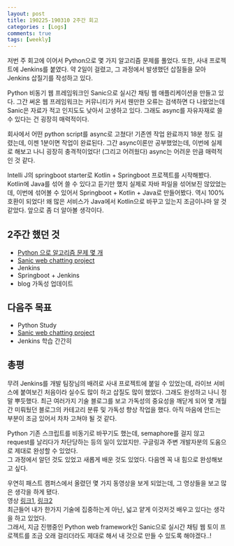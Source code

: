 ```yaml
---
layout: post
title: 190225-190310 2주간 회고
categories : [Logs]
comments: true
tags: [weekly]
---
```


저번 주 회고에 이어서 Python으로 몇 가지 알고리즘 문제를 풀었다.
또한, 사내 프로젝트에 Jenkins를 붙였다.
약 2일이 걸렸고, 그 과정에서 발생했던 삽질들을 모아 Jenkins 삽질기를 작성하고 있다.

Python 비동기 웹 프레임워크인 Sanic으로 실시간 채팅 웹 애플리케이션을 만들고 있다.
그간 써온 웹 프레임워크는 커뮤니티가 커서 웬만한 오류는 검색하면 다 나왔었는데
Sanic은 자료가 적고 인지도도 낮아서 고생하고 있다.
그래도 async를 자유자재로 쓸 수 있다는 건 굉장히 매력적이다.

회사에서 어떤 python script를 async로 고쳤다! 기존엔 작업 완료까지 18분 정도 걸렸는데, 이젠 1분이면 작업이 완료된다.
그간 async이론만 공부했었는데, 이번에 실제로 해보고 나니 굉장히 충격적이었다!
(그리고 어려웠다)
async는 어려운 만큼 매력적인 것 같다.

Intelli J의 springboot starter로 Kotlin + Springboot 프로젝트를 시작해봤다.
Kotlin에 Java를 섞어 쓸 수 있다고 듣기만 했지 실제로 자바 파일을 섞어보진 않았었는데,
이번에 섞어볼 수 있어서 Springboot + Kotlin + Java로 만들어봤다.
역시 100% 호환이 되었다! 왜 많은 서비스가 Java에서 Kotlin으로 바꾸고 있는지 조금이나마 알 것 같았다.
앞으로 좀 더 알아볼 생각이다.

## 2주간 했던 것
* [Python 으로 알고리즘 문제 몇 개](https://github.com/sehajyang/TIL/tree/master/Algorithm)
* [Sanic web chatting project](https://github.com/sehajyang/sanic-toy-project)
* Jenkins
* Springboot + Jenkins
* blog 가독성 업데이트

## 다음주 목표
* Python Study
* [Sanic web chatting project](https://github.com/sehajyang/sanic-toy-project)
* Jenkins 학습 간간히

## 총평
무려 Jenkins를 개발 팀장님의 배려로 사내 프로젝트에 붙일 수 있었는데, 라이브 서비스에 붙여보긴 처음이라 실수도 많이 하고 삽질도 많이 했었다. 그래도 완성하고 나니 정말 뿌듯했다.
최근 여러가지 기술 블로그를 보고 가독성의 중요성을 깨닫게 되어 몇 개월간 미뤄뒀던 블로그의 카테고리 분류 및 가독성 향상 작업을 했다. 
아직 마음에 안드는 부분이 조금 있어서 차차 고쳐야 될 것 같다.

Python 기존 스크립트를 비동기로 바꾸기도 했는데, semaphore를 걸지 않고 request를 날리다가 차단당하는 등의 일이 있었지만. 구글링과 주변 개발자분의 도움으로 제대로 완성할 수 있었다.   
그 과정에서 알던 것도 있었고 새롭게 배운 것도 있었다. 다음엔 꼭 내 힘으로 완성해보고 싶다.  

우연히 패스트 캠퍼스에서 올렸던 몇 가지 동영상을 보게 되었는데, 그 영상들을 보고 많은 생각을 하게 됐다.  
영상 [링크1](https://www.youtube.com/watch?v=U0YWdnSKDfw), [링크2](https://www.youtube.com/watch?v=a89IPreyc2s)  
최근들어 내가 한가지 기술에 집중하는게 아닌, 넓고 얕게 이것저것 배우고 있다는 생각을 하고 있었다.  
그래서, 지금 진행중인 Python web framework인 Sanic으로 실시간 채팅 웹 토이 프로젝트를 조금 오래 걸리더라도 제대로 해서 내 것으로 만들 수 있도록 해야겠다..!

